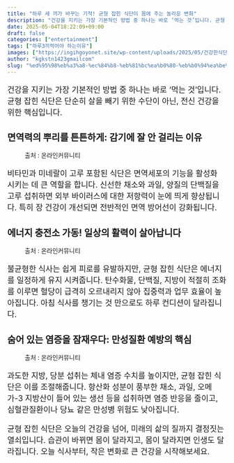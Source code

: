 ```yaml
---
title: "하루 세 끼가 바꾸는 기적! 균형 잡힌 식단이 몸에 주는 놀라운 변화"
description: "건강을 지키는 가장 기본적인 방법 중 하나는 바로 ‘먹는 것’입니다. 균형 잡힌 식단은 단순히 살을 빼기 위한 수단이 아닌, 전신 건강을 위한 핵심입니다."
date: 2025-05-04T18:22:09+09:00
draft: false
categories: ["entertainment"]
tags: ["하루3끼먹어야 하는이유"]
images: ["https://ingihgoyonet.site/wp-content/uploads/2025/05/건강한식단-1024x576.jpg", "https://ingihgoyonet.site/wp-content/uploads/2025/05/채소-1024x683.jpg", "https://ingihgoyonet.site/wp-content/uploads/2025/05/균형식-1024x683.jpg"]
author: "kgkstn1423gmailcom"
slug: "%ed%95%98%eb%a3%a8-%ec%84%b8-%eb%81%bc%ea%b0%80-%eb%b0%94%ea%be%b8%eb%8a%94-%ea%b8%b0%ec%a0%81-%ea%b7%a0%ed%98%95-%ec%9e%a1%ed%9e%8c-%ec%8b%9d%eb%8b%a8%ec%9d%b4-%eb%aa%b8%ec%97%90-%ec%a3%bc%eb%8a%94"
---
```


<p style="font-size:18px">건강을 지키는 가장 기본적인 방법 중 하나는 바로 ‘먹는 것’입니다. 균형 잡힌 식단은 단순히 살을 빼기 위한 수단이 아닌, 전신 건강을 위한 핵심입니다.</p> <h2 >면역력의 뿌리를 튼튼하게: 감기에 잘 안 걸리는 이유</h2> <figure ><img src="https://ingihgoyonet.site/wp-content/uploads/2025/05/건강한식단-1024x576.jpg" alt="" style="aspect-ratio:16/9;object-fit:cover"/><figcaption >출처 : 온라인커뮤니티</figcaption></figure> <p style="font-size:18px">비타민과 미네랄이 고루 포함된 식단은 면역세포의 기능을 활성화 시키는 데 큰 역할을 합니다. 신선한 채소와 과일, 양질의 단백질을 고루 섭취하면 외부 바이러스에 대한 저항력이 눈에 띄게 향상됩니다. 특히 장 건강이 개선되면 전반적인 면역 방어선이 강화됩니다.</p> <h2 >에너지 충전소 가동! 일상의 활력이 살아납니다</h2> <figure ><img src="https://ingihgoyonet.site/wp-content/uploads/2025/05/채소-1024x683.jpg" alt="" style="aspect-ratio:16/9;object-fit:cover"/><figcaption >출처 : 온라인커뮤니티</figcaption></figure> <p style="font-size:18px">불균형한 식사는 쉽게 피로를 유발하지만, 균형 잡힌 식단은 에너지를 일정하게 유지 시켜줍니다. 탄수화물, 단백질, 지방이 적절히 조화를 이루면 혈당이 급격히 오르내리지 않아 집중력과 업무 효율이 높아집니다. 아침 식사를 챙기는 것 만으로도 하루 컨디션이 달라집니다.</p> <h2 >숨어 있는 염증을 잠재우다: 만성질환 예방의 핵심</h2> <figure ><img src="https://ingihgoyonet.site/wp-content/uploads/2025/05/균형식-1024x683.jpg" alt="" style="aspect-ratio:16/9;object-fit:cover"/><figcaption >출처 : 온라인커뮤니티</figcaption></figure> <p style="font-size:18px">과도한 지방, 당분 섭취는 체내 염증 수치를 높이지만, 균형 잡힌 식단은 이를 조절해줍니다. 항산화 성분이 풍부한 채소, 과일, 오메가-3 지방산이 들어 있는 생선 등을 섭취하면 염증 반응을 줄이고, 심혈관질환이나 당뇨 같은 만성병 위험도 낮아집니다.</p> <p style="font-size:18px">균형 잡힌 식단은 오늘의 건강을 넘어, 미래의 삶의 질까지 결정짓는 열쇠입니다. 습관이 바뀌면 몸이 달라지고, 몸이 달라지면 인생도 달라집니다. 오늘 식사부터, 작은 변화로 큰 건강을 시작해보세요.</p>